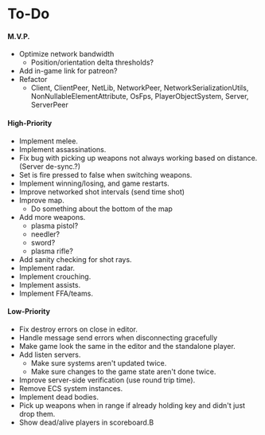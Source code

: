 # To-Do

#### M.V.P.

* Optimize network bandwidth
  - Position/orientation delta thresholds?
* Add in-game link for patreon?
* Refactor
  * Client, ClientPeer, NetLib, NetworkPeer, NetworkSerializationUtils, NonNullableElementAttribute, OsFps, PlayerObjectSystem, Server, ServerPeer

#### High-Priority

- Implement melee.
- Implement assassinations.
- Fix bug with picking up weapons not always working based on distance. (Server de-sync.?)
- Set is fire pressed to false when switching weapons.
- Implement winning/losing, and game restarts.
- Improve networked shot intervals (send time shot)
- Improve map.
  - Do something about the bottom of the map
- Add more weapons.
  - plasma pistol?
  - needler?
  - sword?
  - plasma rifle?
- Add sanity checking for shot rays.
- Implement radar.
- Implement crouching.
- Implement assists.
- Implement FFA/teams.

#### Low-Priority

- Fix destroy errors on close in editor.
- Handle message send errors when disconnecting gracefully
- Make game look the same in the editor and the standalone player.
- Add listen servers.
  - Make sure systems aren't updated twice.
  - Make sure changes to the game state aren't done twice.
- Improve server-side verification (use round trip time).
- Remove ECS system instances.
- Implement dead bodies.
- Pick up weapons when in range if already holding key and didn't just drop them.
- Show dead/alive players in scoreboard.B